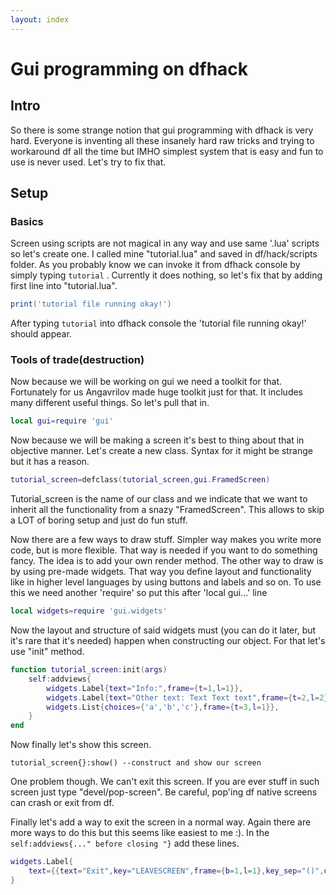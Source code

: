 ```yaml
---
layout: index
---
```


# Gui programming on dfhack

## Intro

So there is some strange notion that gui programming with dfhack is very hard. Everyone is inventing all these insanely hard raw tricks and trying to workaround df all the time but IMHO simplest system that is easy and fun to use is never used. Let's try to fix that.

## Setup

### Basics

Screen using scripts are not magical in any way and use same '.lua' scripts so let's create one. I called mine "tutorial.lua" and saved in df/hack/scripts folder. As you probably know we can invoke it from dfhack console by simply typing `tutorial` . Currently it does nothing, so let's fix that by adding first line into "tutorial.lua".

```lua
print('tutorial file running okay!')
```

After typing `tutorial` into dfhack console the 'tutorial file running okay!' should appear.

### Tools of trade(destruction)

Now because we will be working on gui we need a toolkit for that. Fortunately for us Angavrilov made huge toolkit just for that. It includes many different useful things. So let's pull that in.

```lua	
local gui=require 'gui'
```

Now because we will be making a screen it's best to thing about that in objective manner. Let's create a new class. Syntax for it might be strange but it has a reason.

```lua
tutorial_screen=defclass(tutorial_screen,gui.FramedScreen)
```

Tutorial_screen is the name of our class and we indicate that we want to inherit all the functionality from a snazy "FramedScreen". This allows to skip a LOT of boring setup and just do fun stuff. 

Now there are a few ways to draw stuff. Simpler way makes you write more code, but is more flexible. That way is needed if you want to do something fancy. The idea is to add your own render method. The other way to draw is by using pre-made widgets. That way you define layout and functionality like in higher level languages by using buttons and labels and so on. To use this we need another 'require' so put this after 'local gui...' line

```lua
local widgets=require 'gui.widgets'
```

Now the layout and structure of said widgets must (you can do it later, but it's rare that it's needed) happen when constructing our object. For that let's use "init" method.

```lua
function tutorial_screen:init(args)
	self:addviews{
		widgets.Label{text="Info:",frame={t=1,l=1}},
		widgets.Label{text="Other text: Text Text text",frame={t=2,l=2}},
		widgets.List{choices={'a','b','c'},frame={t=3,l=1}},
	}
end
```

Now finally let's show this screen.

```
tutorial_screen{}:show() --construct and show our screen
```

One problem though. We can't exit this screen. If you are ever stuff in such screen just type "devel/pop-screen". Be careful, pop'ing df native screens can crash or exit from df.

Finally let's add a way to exit the screen in a normal way. Again there are more ways to do this but this seems like easiest to me :). In the `self:addviews{..." before closing "}` add these lines.

```lua
widgets.Label{
	text={{text="Exit",key="LEAVESCREEN",frame={b=1,l=1},key_sep="()",on_activate=self:callback('dismiss')}}
}